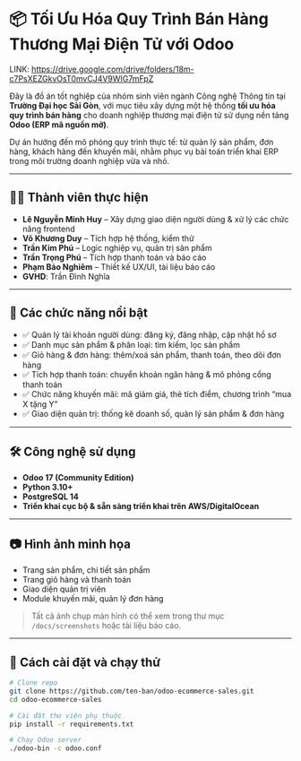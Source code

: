# 📦 Tối Ưu Hóa Quy Trình Bán Hàng Thương Mại Điện Tử với Odoo
LINK: https://drive.google.com/drive/folders/18m-c7PsXEZGkvOsT0mvCJ4V9WIG7mFpZ

Đây là đồ án tốt nghiệp của nhóm sinh viên ngành Công nghệ Thông tin tại **Trường Đại học Sài Gòn**, với mục tiêu xây dựng một hệ thống **tối ưu hóa quy trình bán hàng** cho doanh nghiệp thương mại điện tử sử dụng nền tảng **Odoo (ERP mã nguồn mở)**.  

Dự án hướng đến mô phỏng quy trình thực tế: từ quản lý sản phẩm, đơn hàng, khách hàng đến khuyến mãi, nhằm phục vụ bài toán triển khai ERP trong môi trường doanh nghiệp vừa và nhỏ.

---

## 👨‍💻 Thành viên thực hiện

- **Lê Nguyễn Minh Huy** – Xây dựng giao diện người dùng & xử lý các chức năng frontend  
- **Võ Khương Duy** – Tích hợp hệ thống, kiểm thử  
- **Trần Kim Phú** – Logic nghiệp vụ, quản trị sản phẩm  
- **Trần Trọng Phú** – Tích hợp thanh toán và báo cáo  
- **Phạm Bảo Nghiêm** – Thiết kế UX/UI, tài liệu báo cáo  
- **GVHD**: Trần Đình Nghĩa
---

## 🚀 Các chức năng nổi bật

- ✅ Quản lý tài khoản người dùng: đăng ký, đăng nhập, cập nhật hồ sơ  
- ✅ Danh mục sản phẩm & phân loại: tìm kiếm, lọc sản phẩm  
- ✅ Giỏ hàng & đơn hàng: thêm/xoá sản phẩm, thanh toán, theo dõi đơn hàng  
- ✅ Tích hợp thanh toán: chuyển khoản ngân hàng & mô phỏng cổng thanh toán  
- ✅ Chức năng khuyến mãi: mã giảm giá, thẻ tích điểm, chương trình “mua X tặng Y”  
- ✅ Giao diện quản trị: thống kê doanh số, quản lý sản phẩm & đơn hàng

---

## 🛠️ Công nghệ sử dụng

- **Odoo 17 (Community Edition)**  
- **Python 3.10+**  
- **PostgreSQL 14**  
- **Triển khai cục bộ & sẵn sàng triển khai trên AWS/DigitalOcean**

---

## 📷 Hình ảnh minh họa

- Trang sản phẩm, chi tiết sản phẩm  
- Trang giỏ hàng và thanh toán  
- Giao diện quản trị viên  
- Module khuyến mãi, quản lý đơn hàng  
> Tất cả ảnh chụp màn hình có thể xem trong thư mục `/docs/screenshots` hoặc tài liệu báo cáo.

---

## 📘 Cách cài đặt và chạy thử

```bash
# Clone repo
git clone https://github.com/ten-ban/odoo-ecommerce-sales.git
cd odoo-ecommerce-sales

# Cài đặt thư viện phụ thuộc
pip install -r requirements.txt

# Chạy Odoo server
./odoo-bin -c odoo.conf
